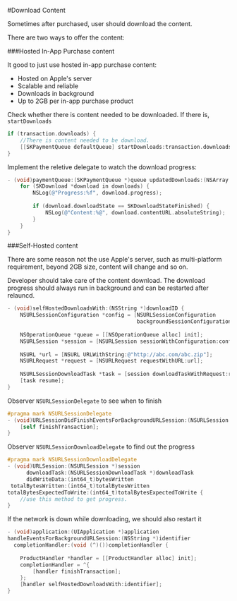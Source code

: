 #Download Content

Sometimes after purchased, user should download the content.

There are two ways to offer the content:

###Hosted In-App Purchase content

It good to just use hosted in-app purchase content:

* Hosted on Apple's server
* Scalable and reliable
* Downloads in background
* Up to 2GB per in-app purchase product

Check whether there is content needed to be downloaded. If there is, `startDownloads`

```objective-c
if (transaction.downloads) {
    //There is content needed to be download.
    [[SKPaymentQueue defaultQueue] startDownloads:transaction.downloads];
}
```

Implement the reletive delegate to watch the download progress:

```objective-c
- (void)paymentQueue:(SKPaymentQueue *)queue updatedDownloads:(NSArray *)downloads {
    for (SKDownload *download in downloads) {
        NSLog(@"Progress:%f", download.progress);
        
        if (download.downloadState == SKDownloadStateFinished) {
            NSLog(@"Content:%@", download.contentURL.absoluteString);
        }
    }
}
```


###Self-Hosted content

There are some reason not the use Apple's server, such as multi-platform requirement, beyond 2GB size, content will change and so on.

Developer should take care of the content download. The download progress should always run in background and can be restarted after relauncd.

```objective-c
- (void)selfHostedDownloadsWith:(NSString *)downloadID {
    NSURLSessionConfiguration *config = [NSURLSessionConfiguration
                                         backgroundSessionConfigurationWithIdentifier:downloadID];
    
    NSOperationQueue *queue = [[NSOperationQueue alloc] init];
    NSURLSession *session = [NSURLSession sessionWithConfiguration:config delegate:self delegateQueue:queue];
    
    NSURL *url = [NSURL URLWithString:@"http://abc.com/abc.zip"];
    NSURLRequest *request = [NSURLRequest requestWithURL:url];
    
    NSURLSessionDownloadTask *task = [session downloadTaskWithRequest:request];
    [task resume];
}
```

Observer `NSURLSessionDelegate` to see when to finish

```objective-c
#pragma mark NSURLSessionDelegate
- (void)URLSessionDidFinishEventsForBackgroundURLSession:(NSURLSession *)session {
    [self finishTransaction];
}
```

Observer `NSURLSessionDownloadDelegate` to find out the progress
```objective-c
#pragma mark NSURLSessionDownloadDelegate
- (void)URLSession:(NSURLSession *)session
      downloadTask:(NSURLSessionDownloadTask *)downloadTask
      didWriteData:(int64_t)bytesWritten
 totalBytesWritten:(int64_t)totalBytesWritten
totalBytesExpectedToWrite:(int64_t)totalBytesExpectedToWrite {
    //use this method to get progress.
}
```

If the network is down while downloading, we should also restart it
```objective-c
- (void)application:(UIApplication *)application
handleEventsForBackgroundURLSession:(NSString *)identifier
  completionHandler:(void (^)())completionHandler {
    
    ProductHandler *handler = [[ProductHandler alloc] init];
    completionHandler = ^{
        [handler finishTransaction];
    };
    [handler selfHostedDownloadsWith:identifier];
}
```


